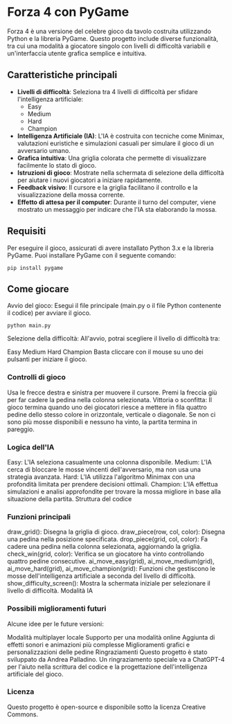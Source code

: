 # Forza 4 con PyGame

Forza 4 è una versione del celebre gioco da tavolo costruita utilizzando Python e la libreria PyGame. Questo progetto include diverse funzionalità, tra cui una modalità a giocatore singolo con livelli di difficoltà variabili e un'interfaccia utente grafica semplice e intuitiva.

## Caratteristiche principali

- **Livelli di difficoltà**: Seleziona tra 4 livelli di difficoltà per sfidare l'intelligenza artificiale:
  - Easy
  - Medium
  - Hard
  - Champion
- **Intelligenza Artificiale (IA)**: L'IA è costruita con tecniche come Minimax, valutazioni euristiche e simulazioni casuali per simulare il gioco di un avversario umano.
- **Grafica intuitiva**: Una griglia colorata che permette di visualizzare facilmente lo stato di gioco.
- **Istruzioni di gioco**: Mostrate nella schermata di selezione della difficoltà per aiutare i nuovi giocatori a iniziare rapidamente.
- **Feedback visivo**: Il cursore e la griglia facilitano il controllo e la visualizzazione della mossa corrente.
- **Effetto di attesa per il computer**: Durante il turno del computer, viene mostrato un messaggio per indicare che l'IA sta elaborando la mossa.

## Requisiti

Per eseguire il gioco, assicurati di avere installato Python 3.x e la libreria PyGame. Puoi installare PyGame con il seguente comando:

```
pip install pygame
```

## Come giocare

Avvio del gioco: Esegui il file principale (main.py o il file Python contenente il codice) per avviare il gioco.

```
python main.py
```

Selezione della difficoltà: All'avvio, potrai scegliere il livello di difficoltà tra:

Easy
Medium
Hard
Champion
Basta cliccare con il mouse su uno dei pulsanti per iniziare il gioco.

### Controlli di gioco

Usa le frecce destra e sinistra per muovere il cursore.
Premi la freccia giù per far cadere la pedina nella colonna selezionata.
Vittoria o sconfitta: Il gioco termina quando uno dei giocatori riesce a mettere in fila quattro pedine dello stesso colore in orizzontale, verticale o diagonale. Se non ci sono più mosse disponibili e nessuno ha vinto, la partita termina in pareggio.

### Logica dell'IA
Easy: L'IA seleziona casualmente una colonna disponibile.
Medium: L'IA cerca di bloccare le mosse vincenti dell'avversario, ma non usa una strategia avanzata.
Hard: L'IA utilizza l'algoritmo Minimax con una profondità limitata per prendere decisioni ottimali.
Champion: L'IA effettua simulazioni e analisi approfondite per trovare la mossa migliore in base alla situazione della partita.
Struttura del codice

### Funzioni principali
draw_grid(): Disegna la griglia di gioco.
draw_piece(row, col, color): Disegna una pedina nella posizione specificata.
drop_piece(grid, col, color): Fa cadere una pedina nella colonna selezionata, aggiornando la griglia.
check_win(grid, color): Verifica se un giocatore ha vinto controllando quattro pedine consecutive.
ai_move_easy(grid), ai_move_medium(grid), ai_move_hard(grid), ai_move_champion(grid): Funzioni che gestiscono le mosse dell'intelligenza artificiale a seconda del livello di difficoltà.
show_difficulty_screen(): Mostra la schermata iniziale per selezionare il livello di difficoltà.
Modalità IA

### Possibili miglioramenti futuri
Alcune idee per le future versioni:

Modalità multiplayer locale
Supporto per una modalità online
Aggiunta di effetti sonori e animazioni più complesse
Miglioramenti grafici e personalizzazioni delle pedine
Ringraziamenti
Questo progetto è stato sviluppato da Andrea Palladino. Un ringraziamento speciale va a ChatGPT-4 per l'aiuto nella scrittura del codice e la progettazione dell'intelligenza artificiale del gioco.

### Licenza
Questo progetto è open-source e disponibile sotto la licenza Creative Commons.
